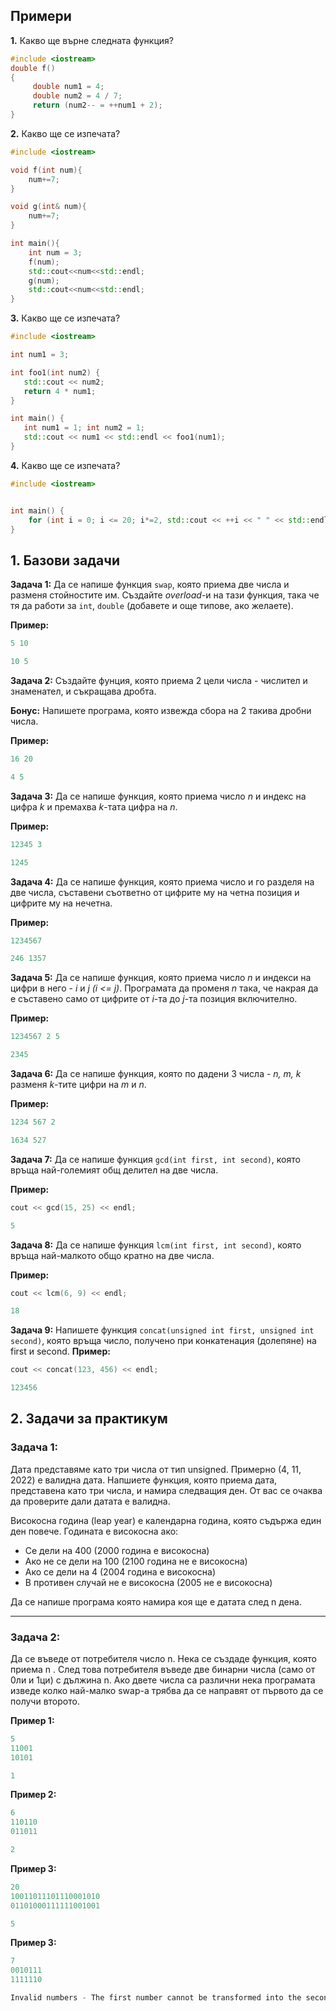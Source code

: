 ## Примери
**1.** Какво ще върне следната функция?
```c++
#include <iostream>
double f()
{
     double num1 = 4;
     double num2 = 4 / 7;
     return (num2-- = ++num1 + 2);
}
```

**2.** Какво ще се изпечата?
```c++
#include <iostream>

void f(int num){
    num+=7;
}

void g(int& num){
    num+=7;
}

int main(){
    int num = 3;
    f(num);
    std::cout<<num<<std::endl;
    g(num);
    std::cout<<num<<std::endl;
}

```

**3.** Какво ще се изпечата?
```c++
#include <iostream>

int num1 = 3;

int foo1(int num2) {
   std::cout << num2;
   return 4 * num1;
}

int main() {
   int num1 = 1; int num2 = 1;
   std::cout << num1 << std::endl << foo1(num1);
}
```

**4.** Какво ще се изпечата?
```c++
#include <iostream>


int main() {
    for (int i = 0; i <= 20; i*=2, std::cout << ++i << " " << std::endl);
}
```
## 1. Базови задачи
**Задача 1:** Да се напише функция `swap`, която приема две числa и разменя стойностите им. Създайте *overload*-и на тази функция, така че тя да работи за `int`, `double` (добавете и още типове, ако желаете).

**Пример:**
```c++
5 10
```
```c++
10 5
```

**Задача 2:** Създайте фунция, която приема 2 цели числа - числител и знаменател, и съкращава дробта. 

**Бонус:** Напишете програма, която извежда сбора на 2 такива дробни числа.

**Пример:**
```c++
16 20
```
```c++
4 5
```

**Задача 3:** Да се напише функция, която приема число *n* и индекс на цифра *k* и премахва *k*-тата цифра на *n*.

**Пример:**
```c++
12345 3
```
```c++
1245
```

**Задача 4:** Да се напише функция, която приема число и го разделя на две числа, съставени съответно от цифрите му на четна позиция и цифрите му на нечетна.

**Пример:**
```c++
1234567
```
```c++
246 1357
```

**Задача 5:** Да се напише функция, която приема число *n* и индекси на цифри в него - *i* и *j* *(i <= j)*. Програмата да променя *n* така, че накрая да е съставено само от цифрите от *i*-та до *j*-та позиция включително.

**Пример:**
```c++
1234567 2 5
```
```c++
2345    
```

**Задача 6:** Да се напише функция, която по дадени 3 числа - *n, m, k* разменя *k*-тите цифри на *m* и *n*.

**Пример:**
```c++
1234 567 2
```
```c++
1634 527    
```

**Задача 7:** Да се напише функция `gcd(int first, int second)`, която връща най-големият общ делител на две числа.

**Пример:**
```c++
cout << gcd(15, 25) << endl;
```
```c++
5
```

**Задача 8:** Да се напише функция `lcm(int first, int second)`, която връща най-малкото общо кратно на две числа.

**Пример:**
```c++
cout << lcm(6, 9) << endl;
```
```c++
18
```

**Задача 9:** Напишете функция `concat(unsigned int first, unsigned int second)`, която връща число, получено при конкатенация (долепяне) на first и second.
**Пример:**
```c++
cout << concat(123, 456) << endl;
```
```c++
123456
```
## 2. Задачи за практикум 

### Задача 1:

Дата представяме като три числа от тип unsigned. Примерно (4, 11, 2022) е валидна дата. Напшиете функция, която приема дата, представена като три числа, и намира следващия ден. От вас се очаква да проверите дали датата е валидна.

Високосна година (leap year) е календарна година, която съдържа един ден повече. Годината е високосна ако:
* Се дели на 400 (2000 година е високосна)
* Ако не се дели на 100 (2100 година не е високосна)
* Ако се дели на 4 (2004 година е високосна)
* В противен случай не е високосна (2005 не е високосна)

Да се напише програма която намира коя ще е датата след n дена.

<hr/>

### Задача 2:

Да се въведе от потребителя число n. Нека се създаде функция, която приема n . След това потребителя въведе две бинарни числа (само от 0ли и 1ци) с дължина n. Ако двете числа са различни нека програмата изведе колко най-малко swap-a трябва да се направят от първото да се получи второто.

**Пример 1:**
```c++
5
11001
10101
```
```c++
1
```

**Пример 2:**
```c++
6
110110
011011
```
```c++
2
```

**Пример 3:**
```c++
20
10011011101110001010
01101000111111001001
```
```c++
5
```

**Пример 3:**
```c++
7
0010111
1111110
```
```c++
Invalid numbers - The first number cannot be transformed into the second!
```
